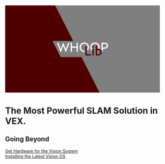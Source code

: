 
![Logo](./images/WhoopLibWallpaper.png)

# The Most Powerful SLAM Solution in VEX.

## Going Beyond

[Get Hardware for the Vision System](./WhoopLibVisionHardware/README.md)\
[Installing the Latest Vision OS](./WhoopLibVisionInstall/README.md)